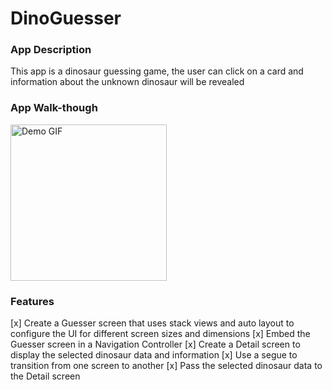 # DinoGuesser

### App Description

This app is a dinosaur guessing game, the user can click on a card and information about the unknown dinosaur will be revealed 

### App Walk-though

<img src="https://i.imgur.com/ID3s1pz.gif" width=250 alt="Demo GIF"><br>

### Features
[x] Create a Guesser screen that uses stack views and auto layout to configure the UI for different screen sizes and dimensions
[x] Embed the Guesser screen in a Navigation Controller
[x] Create a Detail screen to display the selected dinosaur data and information
[x] Use a segue to transition from one screen to another
[x] Pass the selected dinosaur data to the Detail screen

